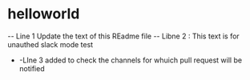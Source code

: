 # helloworld
-- Line 1 Update the text of this REadme file
-- Libne 2 : This text is for unauthed slack mode test
- -LIne 3 added to check the channels for whuich pull request will be notified
